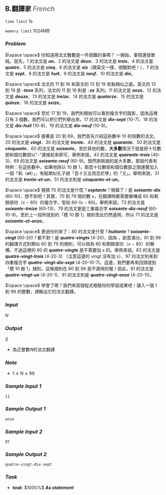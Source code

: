 ## **B.翻譯家** <font color = 'gray'>***French***</font>
`time limit` 1s

`memory limit` 1024MB

### ***Problem***
$\space \space$ 你知道用法文數數是一件困難的事嗎？
一開始，事情還很單純。首先，1 的法文是 ***un***、2 的法文是 ***deux***、3 的法文是 ***trois***、4 的法文是 ***quatre***、5 的法文是 ***cinq***、6 的法文是 ***six***（跟英文一樣，很酷對吧！）、7 的法文是 ***sept***、8 的法文是 ***huit***、9 的法文是 ***neuf***、10 的法文是 ***dix***。

$\space \space$ 法文的 11 到 16 和英文的 13 到 19 有點相似之處。英文的 13 到 19 是 -***teen*** 系列，法文的 11 到 16 則是 -***ze*** 系列。11 的法文是 ***onze***、12 的法文是 ***douze***、13 的法文是 ***treize***、14 的法文是 ***quatorze***、15 的法文是 ***quinze***、16 的法文是 ***seize***。

$\space \space$ 至於 17 到 19，我們則開始可以看到複合字的蹤影，因為這裡只有 3 個數，我們可以把它們列舉出來。17 的法文是 ***dix-sept*** (10-7)、18 的法文是 ***dix-huit*** (10-8)、19 的法文是 ***dix-neuf*** (10-9)。

$\space \space$ 接著是 20 到 69，我們首先介紹這些數中 10 的倍數的法文。20 的法文是 ***vingt***、30 的法文是 ***trente***、40 的法文是 ***quarante***、50 的法文是 ***cinquante***、60 的法文是 ***soixante***。至於其他的數，**大多數**情況下就是把十位數部和個位數部以"-"連接起來即可，舉例來說，43 的法文是 ***quarante-trois*** (40-3)、69 的法文是 ***soixante-neuf*** (60-9)。既然剛剛說的是大多數，那就代表有特例：在這些數中，如果他除以 10 餘 1，那麼十位數部和個位數部之間還要加入一個「和（***et***）」，有點類似孔子說「吾十又五而志於學」的「又」。舉例來說，31 的法文是 ***trente-et-un***、51 的法文則是 ***cinquante-et-un***。

$\space \space$ 猜猜 70 的法文是什麼？***septante***？猜錯了！是 ***soixante-dix*** (60-10)，想不到吧！其實，70 到 79 間的數 x，在翻譯時都需要解構成 60 和剩餘部份（x $-$ 60）的複合字，型如 60-(x $-$ 60)。舉例來說，73 的法文是 ***soixante-treize*** (60-13)、79 的法文更是三重複合字 ***soixante-dix-neuf*** (60-10-9)。至於上一段所提到的「模 10 餘 1」規則至此仍然適用，所以 71 的法文是 ***soixante-et-onze***。

$\space \space$ 更過份的來了：80 的法文是什麼？***huitante***？***soixante-vingt*** (60-20)？都不對！是 ***quatre-vingts*** (4-20)，因為 ，創意滿分。81 到 99 的翻譯方式則類似 60 到 79 的規則，可以視為 80 和剩餘部份（x $-$ 80）的解構，不過這裡的 80 的 ***quatre-vingts*** 是不需要加 s 的。舉例來說，83 的法文是 ***quatre-vingt-trois*** (4-20-3) （注意這邊的 vingt 沒有加 s）、97 的法文則來到四重複合字 ***quatre-vingt-dix-sept*** (4-20-10-7)。這邊，我們要再來回頭提到「模 10 餘 1」規則，這條規則在 80 到 99 是不適用的喔！因此，81 的法文是 ***quatre-vingt-un*** (4-20-1)、91 的法文則是 ***quatre-vingt-onze*** (4-20-11)。

$\space \space$ 學會了嗎？我們來寫個程式檢驗你的學習成果吧！讀入一個 $1$ 到 $99$ 的整數，請輸出它的法文翻譯。

### ***Input***

$N$ 

### ***Output***

$S$

- 為正整數$N$的法文翻譯

### ***Note***

- $1 \leq N \leq 99$

### ***Sample Input 1***
```
11
```

### ***Sample Output 1***
```
onze
```

### ***Sample Input 2***
```
97
```

### ***Sample Output 2***
```
quatre-vingt-dix-sept 
```

### ***Task***
 - ***task***: $100\\%$ ***As statement***

<div style="page-break-after: always"></div>